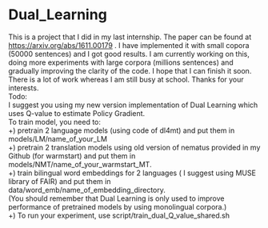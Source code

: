 # Dual_Learning
This is a project that I did in my last internship. The paper can be found at https://arxiv.org/abs/1611.00179 . I have implemented it with small copora (50000 sentences) and I got good results. I am currently working on this, doing more experiments with large corpora (millions sentences) and gradually improving the clarity of the code. I hope that I can finish it soon. There is a lot of work whereas I am still busy at school. Thanks for your interests. <br />
Todo: <br />
I suggest you using my new version implementation of Dual Learning which uses Q-value to estimate Policy Gradient. <br />
To train model, you need to: <br />
+) pretrain 2 language models (using code of dl4mt) and put them in models/LM/name_of_your_LM <br />
+) pretrain 2 translation models using old version of nematus provided in my Github (for warmstart) and put them in models/NMT/name_of_your_warmstart_MT. <br />
+) train bilingual word embeddings for 2 languages ( I suggest using MUSE library of FAIR) and put them in data/word_emb/name_of_embedding_directory. <br />
(You should remember that Dual Learning is only used to improve performance of pretrained models by using monolingual corpora.)<br />
+) To run your experiment, use script/train_dual_Q_value_shared.sh
